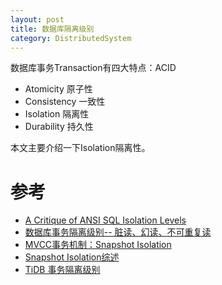 ```yaml
---
layout: post
title: 数据库隔离级别
category: DistributedSystem
---
```


数据库事务Transaction有四大特点：ACID
- Atomicity 原子性
- Consistency 一致性
- Isolation 隔离性
- Durability 持久性

本文主要介绍一下Isolation隔离性。


# 参考
- [A Critique of ANSI SQL Isolation Levels](https://www.microsoft.com/en-us/research/wp-content/uploads/2016/02/tr-95-51.pdf)
- [数据库事务隔离级别-- 脏读、幻读、不可重复读](https://blog.csdn.net/jiesa/article/details/51317164)
- [MVCC事务机制：Snapshot Isolation](http://www.nosqlnotes.com/technotes/mvcc-snapshot-isolation/)
- [Snapshot Isolation综述](https://www.wengbi.com/thread_98391_1.html)
- [TiDB 事务隔离级别](https://www.bookstack.cn/read/pingcap-docs-cn/sql-transaction-isolation.md)
